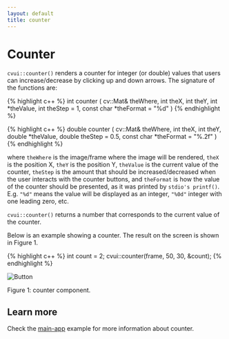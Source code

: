 ```yaml
---
layout: default
title: counter
---
```


# Counter

`cvui::counter()` renders a counter for integer (or double) values that users can increase/decrease by clicking up and down arrows. The signature of the functions are:

{% highlight c++ %}
int counter (
    cv::Mat& theWhere,
    int theX,
    int theY,
    int *theValue,
    int theStep = 1,
    const char *theFormat = "%d"
)
{% endhighlight %}

{% highlight c++ %}
double counter (
    cv::Mat& theWhere,
    int theX,
    int theY,
    double *theValue,
    double theStep = 0.5,
    const char *theFormat = "%.2f"
)
{% endhighlight %}

where `theWhere` is the image/frame where the image will be rendered, `theX` is the position X, `theY` is the position Y, `theValue` is the current value of the counter, `theStep` is the amount that should be increased/decreased when the user interacts with the counter buttons, and `theFormat` is how the value of the counter should be presented, as it was printed by `stdio's printf()`. E.g. `"%d"` means the value will be displayed as an integer, `"%0d"` integer with one leading zero, etc.

`cvui::counter()` returns a number that corresponds to the current value of the counter.

Below is an example showing a counter. The result on the screen is shown in Figure 1.

{% highlight c++ %}
int count = 2;
cvui::counter(frame, 50, 30, &count);
{% endhighlight %}

![Button](/img/counter.png)
<p class="img-caption">Figure 1: counter component.</p>

## Learn more

Check the [main-app](https://github.com/Dovyski/cvui/tree/master/example/src/main-app) example for more information about counter.
